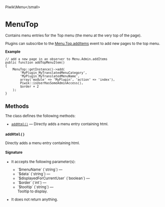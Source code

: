 <small>Piwik\Menu\</small>

MenuTop
=======

Contains menu entries for the Top menu (the menu at the very top of the page).

Plugins can subscribe to the [Menu.Top.addItems](/api-reference/hooks#menutopadditems) event to add new pages to
the top menu.

**Example**

    // add a new page in an observer to Menu.Admin.addItems
    public function addTopMenuItem()
    {
        MenuTop::getInstance()->add(
            'MyPlugin_MyTranslatedMenuCategory',
            'MyPlugin_MyTranslatedMenuName',
            array('module' => 'MyPlugin', 'action' => 'index'),
            Piwik::isUserHasSomeAdminAccess(),
            $order = 2
        );
    }

Methods
-------

The class defines the following methods:

- [`addHtml()`](#addhtml) &mdash; Directly adds a menu entry containing html.

<a name="addhtml" id="addhtml"></a>
<a name="addHtml" id="addHtml"></a>
### `addHtml()`

Directly adds a menu entry containing html.

#### Signature

-  It accepts the following parameter(s):

   <ul>
   <li>
      <div markdown="1" class="parameter">
      `$menuName` (`string`) &mdash;

      <div markdown="1" class="param-desc"></div>

      <div style="clear:both;"/>

      </div>
   </li>
   <li>
      <div markdown="1" class="parameter">
      `$data` (`string`) &mdash;

      <div markdown="1" class="param-desc"></div>

      <div style="clear:both;"/>

      </div>
   </li>
   <li>
      <div markdown="1" class="parameter">
      `$displayedForCurrentUser` (`boolean`) &mdash;

      <div markdown="1" class="param-desc"></div>

      <div style="clear:both;"/>

      </div>
   </li>
   <li>
      <div markdown="1" class="parameter">
      `$order` (`int`) &mdash;

      <div markdown="1" class="param-desc"></div>

      <div style="clear:both;"/>

      </div>
   </li>
   <li>
      <div markdown="1" class="parameter">
      `$tooltip` (`string`) &mdash;

      <div markdown="1" class="param-desc"> Tooltip to display.</div>

      <div style="clear:both;"/>

      </div>
   </li>
   </ul>
- It does not return anything.

